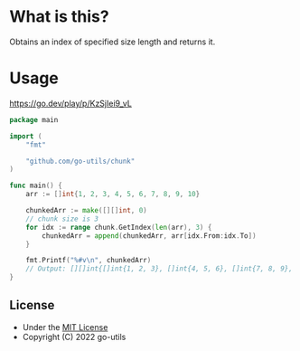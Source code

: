 # What is this?
Obtains an index of specified size length and returns it.  

# Usage

https://go.dev/play/p/KzSjIei9_vL

```go
package main

import (
	"fmt"

	"github.com/go-utils/chunk"
)

func main() {
	arr := []int{1, 2, 3, 4, 5, 6, 7, 8, 9, 10}

	chunkedArr := make([][]int, 0)
	// chunk size is 3
	for idx := range chunk.GetIndex(len(arr), 3) {
		chunkedArr = append(chunkedArr, arr[idx.From:idx.To])
	}

	fmt.Printf("%#v\n", chunkedArr)
	// Output: [][]int{[]int{1, 2, 3}, []int{4, 5, 6}, []int{7, 8, 9}, []int{10}}
}
```

## License
- Under the [MIT License](./LICENSE)
- Copyright (C) 2022 go-utils
